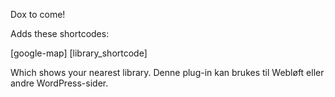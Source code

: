 Dox to come!

Adds these shortcodes:

[google-map]
[library_shortcode]

Which shows your nearest library. Denne plug-in kan brukes til Webløft eller andre WordPress-sider.
